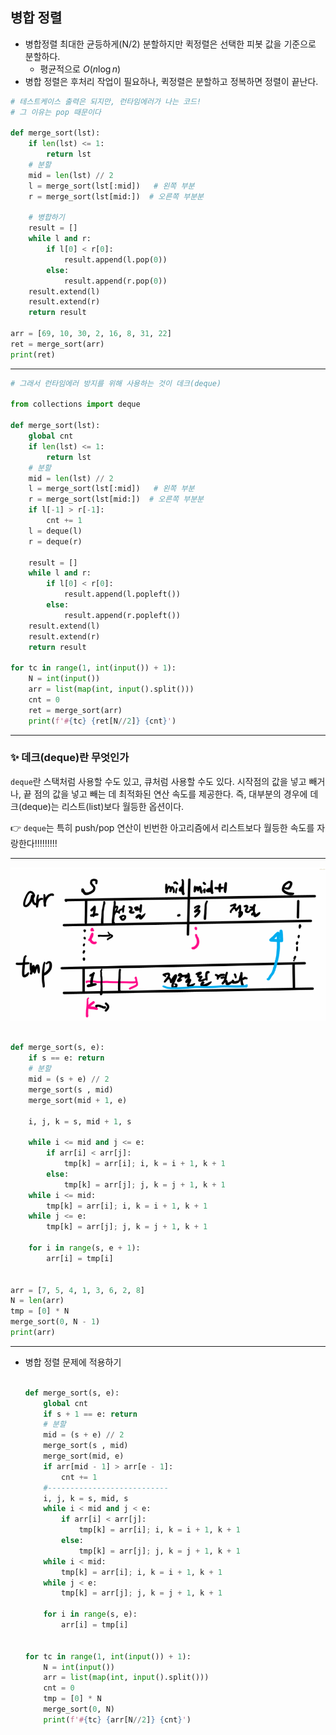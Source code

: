 ## 병합 정렬

- 병합정렬 최대한 균등하게(N/2) 분할하지만 퀵정렬은 선택한 피봇 값을 기준으로 분할하다.
  - 평균적으로 $O(n \log{n})$
- 병합 정렬은 후처리 작업이 필요하나, 퀵정렬은 분할하고 정복하면 정렬이 끝난다.

```python
# 테스트케이스 출력은 되지만, 런타임에러가 나는 코드! 
# 그 이유는 pop 때문이다

def merge_sort(lst):
    if len(lst) <= 1:
        return lst
    # 분할
    mid = len(lst) // 2
    l = merge_sort(lst[:mid])   # 왼쪽 부분
    r = merge_sort(lst[mid:])  # 오른쪽 부분분

    # 병합하기
    result = []
    while l and r:
        if l[0] < r[0]:
            result.append(l.pop(0))
        else:
            result.append(r.pop(0))
    result.extend(l)
    result.extend(r)
    return result

arr = [69, 10, 30, 2, 16, 8, 31, 22]
ret = merge_sort(arr)
print(ret)
```

-----------

```python
# 그래서 런타임에러 방지를 위해 사용하는 것이 데크(deque)

from collections import deque

def merge_sort(lst):
    global cnt
    if len(lst) <= 1:
        return lst
    # 분할
    mid = len(lst) // 2
    l = merge_sort(lst[:mid])   # 왼쪽 부분
    r = merge_sort(lst[mid:])  # 오른쪽 부분분
    if l[-1] > r[-1]:
        cnt += 1
    l = deque(l)
    r = deque(r)

    result = []
    while l and r:
        if l[0] < r[0]:
            result.append(l.popleft())
        else:
            result.append(r.popleft())
    result.extend(l)
    result.extend(r)
    return result

for tc in range(1, int(input()) + 1):
    N = int(input())
    arr = list(map(int, input().split()))
    cnt = 0
    ret = merge_sort(arr)
    print(f'#{tc} {ret[N//2]} {cnt}')
```

---------



### ✨ 데크(deque)란 무엇인가

`deque`란 스택처럼 사용할 수도 있고, 큐처럼 사용할 수도 있다. 시작점의 값을 넣고 빼거나, 끝 점의 값을 넣고 빼는 데 최적화된 연산 속도를 제공한다. 즉, 대부분의 경우에 데크(deque)는 리스트(list)보다 월등한 옵션이다.

👉 `deque`는 특히 push/pop 연산이 빈번한 아고리즘에서 리스트보다 월등한 속도를 자랑한다!!!!!!!!!

-----



![image-20220330224010722](병합정렬.assets/image-20220330224010722.png)

```python

def merge_sort(s, e):
    if s == e: return
    # 분할
    mid = (s + e) // 2
    merge_sort(s , mid)
    merge_sort(mid + 1, e)

    i, j, k = s, mid + 1, s

    while i <= mid and j <= e:
        if arr[i] < arr[j]:
            tmp[k] = arr[i]; i, k = i + 1, k + 1
        else:
            tmp[k] = arr[j]; j, k = j + 1, k + 1
    while i <= mid:
        tmp[k] = arr[i]; i, k = i + 1, k + 1
    while j <= e:
        tmp[k] = arr[j]; j, k = j + 1, k + 1

    for i in range(s, e + 1):
        arr[i] = tmp[i]


arr = [7, 5, 4, 1, 3, 6, 2, 8]
N = len(arr)
tmp = [0] * N
merge_sort(0, N - 1)
print(arr)
```

-----------

- 병합 정렬 문제에 적용하기

  ```python
  
  def merge_sort(s, e):
      global cnt
      if s + 1 == e: return
      # 분할
      mid = (s + e) // 2
      merge_sort(s , mid)
      merge_sort(mid, e)
      if arr[mid - 1] > arr[e - 1]:
          cnt += 1
      #---------------------------
      i, j, k = s, mid, s
      while i < mid and j < e:
          if arr[i] < arr[j]:
              tmp[k] = arr[i]; i, k = i + 1, k + 1
          else:
              tmp[k] = arr[j]; j, k = j + 1, k + 1
      while i < mid:
          tmp[k] = arr[i]; i, k = i + 1, k + 1
      while j < e:
          tmp[k] = arr[j]; j, k = j + 1, k + 1
  
      for i in range(s, e):
          arr[i] = tmp[i]
  
  
  for tc in range(1, int(input()) + 1):
      N = int(input())
      arr = list(map(int, input().split()))
      cnt = 0
      tmp = [0] * N
      merge_sort(0, N)
      print(f'#{tc} {arr[N//2]} {cnt}')
  ```

  